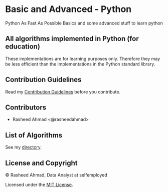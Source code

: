 # Basic and Advanced - Python
Python As Fast As Possible
Basics and some advanced stuff to learn python 

## All algorithms implemented in Python (for education)
These implementations are for learning purposes only. Therefore they may be less efficient than the implementations in the Python standard library.

## Contribution Guidelines
Read my [Contribution Guidelines](CONTRIBUTION.md) before you contribute.

## Contributors
- Rasheed Ahmad <@rasheedahmad>

## List of Algorithms
See my [directory](DIRECTORY.md).

## License and Copyright
&copy; Rasheed Ahmad, Data Analyst at selfemployed

Licensed under the [MIT License](LICENSE).
